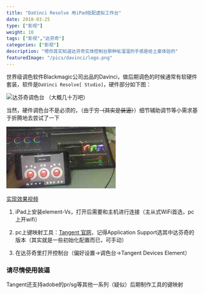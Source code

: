 ```yaml
---
title: "DaVinci Resolve 用iPad低配虚拟工作台"
date: 2018-03-25
type: ["影视"]
weight: 10
tags: ["影视","达芬奇"]
categories: ["影视"]
description: "嗯你其实知道达芬奇实体控制台那种呲溜溜的手感是给土豪体验的"
featuredImage: "/pics/davinci/logo.png"
---
```

世界级调色软件Blackmagic公司出品的Davinci，做后期调色的时候通常有软硬件套装，软件是``DaVinci Resolve[ Studio]``，硬件部分如下图：

![达芬奇调色台](https://images.blackmagicdesign.com/images/products/davinciresolve/landing/control-panels-md.jpg)
（大概几十万吧）


当然，硬件调色台不是必须的，（由于穷~~（其实是装逼）~~）细节辅助调节等小需求基于折腾地去尝试了一下

![效果图](/pics/davinci/dvc.jpg)

[实现效果视频](/pics/davinci/dvc.mp4)

1. iPad上安装element-Vs，打开后需要和主机进行连接（主从式WiFi首选，pc上开wifi）

2. pc上键映射工具：[Tangent 官网](http://www.tangentwave.co.uk/)，记得Application Support选其中达芬奇的版本（其实就是一些初始化配置而已，可手动）

3. 在达芬奇里打开控制台（偏好设置->调色台->Tangent Devices Element）

### 请尽情~~使用~~装逼

Tangent还支持adobe的pr/sg等其他一系列（疑似）后期制作工具的键映射
